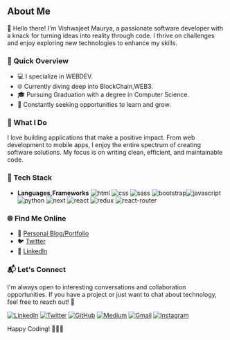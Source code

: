 ## About Me

👋 Hello there! I'm Vishwajeet Maurya, a passionate software developer with a knack for turning ideas into reality through code. I thrive on challenges and enjoy exploring new technologies to enhance my skills.

### 🚀 Quick Overview

- 💻 I specialize in WEBDEV.
- 🌐 Currently diving deep into BlockChain,WEB3.
- 🎓 Pursuing  Graduation with a degree in Computer Science.
- 🌟 Constantly seeking opportunities to learn and grow.

### 🌈 What I Do

I love building applications that make a positive impact. From web development to mobile apps, I enjoy the entire spectrum of creating software solutions. My focus is on writing clean, efficient, and maintainable code.

### 🔧 Tech Stack

- **Languages,Frameworks**
![html](https://img.shields.io/badge/HTML5-E34F26?style=for-the-badge&logo=html5&logoColor=white)
![css](https://img.shields.io/badge/CSS3-1572B6?style=for-the-badge&logo=css3&logoColor=white)
![sass](https://img.shields.io/badge/SASS-CC6699?style=for-the-badge&logo=sass&logoColor=white)
![bootstrap](https://img.shields.io/badge/Bootstrap-563D7C?style=for-the-badge&logo=bootstrap&logoColor=white)![javascript](https://img.shields.io/badge/JavaScript-323330?style=for-the-badge&logo=javascript&logoColor=F7DF1E)
![python](https://img.shields.io/badge/Python-3776AB?style=for-the-badge&logo=python&logoColor=white)
![next](https://img.shields.io/badge/Next-000000?style=for-the-badge&logo=nextdotjs&logoColor=FFFFFF)
![react](https://img.shields.io/badge/React-20232A?style=for-the-badge&logo=react&logoColor=61DAFB)
![redux](https://img.shields.io/badge/Redux-593D88?style=for-the-badge&logo=redux&logoColor=white)
![react-router](https://img.shields.io/badge/React_Router-CA4245?style=for-the-badge&logo=react-router&logoColor=white)


### 🌐 Find Me Online

- 📝 [Personal Blog/Portfolio](YourBlogURL)
- 🐦 [Twitter](https://twitter.com/)
- 💼 [LinkedIn](YourLinkedInURL)

### 📬 Let's Connect

I'm always open to interesting conversations and collaboration opportunities. If you have a project or just want to chat about technology, feel free to reach out! 🚀

[![LinkedIn](https://img.shields.io/badge/LinkedIn-0077B5?style=for-the-badge&logo=LinkedIn&logoColor=white)]()
[![Twitter](https://img.shields.io/badge/Twitter-1DA1F2?style=for-the-badge&logo=Twitter&logoColor=white)]()
[![GitHub](https://img.shields.io/badge/GitHub-000000?style=for-the-badge&logo=GitHub&logoColor=white)]()
[![Medium](https://img.shields.io/badge/Medium-000000?style=for-the-badge&logo=Medium&logoColor=white)]()
[![Gmail](https://img.shields.io/badge/Gmail-D14836?style=for-the-badge&logo=Gmail&logoColor=white)](mailto:)
[![Instagram](https://img.shields.io/badge/Instagram-E4405F?style=for-the-badge&logo=Instagram&logoColor=white)]()

Happy Coding! 👨‍💻✨
